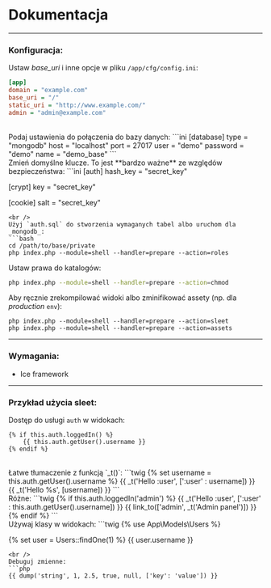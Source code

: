 # Dokumentacja
***

### Konfiguracja:
Ustaw *base_uri* i inne opcje w pliku `/app/cfg/config.ini`:

```ini
[app]
domain = "example.com"
base_uri = "/"
static_uri = "http://www.example.com/"
admin = "admin@example.com"
```
<br />
Podaj ustawienia do połączenia do bazy danych:
```ini
[database]
type     = "mongodb"
host     = "localhost"
port     = 27017
user     = "demo"
password = "demo"
name     = "demo_base"
```
<br />
Zmień domyślne klucze. To jest **bardzo ważne** ze względów bezpieczeństwa:
```ini
[auth]
hash_key = "secret_key"

[crypt]
key = "secret_key"

[cookie]
salt = "secret_key"
```
<br />
Użyj `auth.sql` do stworzenia wymaganych tabel albo uruchom dla _mongodb_:
```bash
cd /path/to/base/private
php index.php --module=shell --handler=prepare --action=roles
```

Ustaw prawa do katalogów:
```bash
php index.php --module=shell --handler=prepare --action=chmod
```

Aby ręcznie zrekompilować widoki albo zminifikować assety (np. dla _production_ `env`):
```
php index.php --module=shell --handler=prepare --action=sleet
php index.php --module=shell --handler=prepare --action=assets
```
***

### Wymagania:
* Ice framework

***
### Przykład użycia sleet:
Dostęp do usługi `auth` w widokach:
```twig
{% if this.auth.loggedIn() %}
    {{ this.auth.getUser().username }}
{% endif %}
```
<br />
Łatwe tłumaczenie z funkcją `_t()`:
```twig
{% set username = this.auth.getUser().username %}
{{ _t('Hello :user', [':user' : username]) }}
{{ _t('Hello %s', [username]) }}
```
<br />
Różne:
```twig
{% if this.auth.loggedIn('admin') %}
    {{ _t('Hello :user', [':user' : this.auth.getUser().username]) }}
    {{ link_to(['admin', _t('Admin panel')]) }}
{% endif %}
```
<br />
Używaj klasy w widokach:
```twig
{% use App\Models\Users %}

{% set user = Users::findOne(1) %}
{{ user.username }}
```
<br />
Debuguj zmienne:
```php
{{ dump('string', 1, 2.5, true, null, ['key': 'value']) }}
```